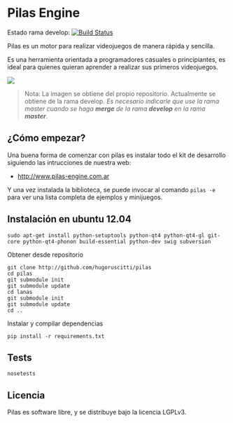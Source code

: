 # Pilas Engine

Estado rama develop: [![Build Status](https://travis-ci.org/hugoruscitti/pilas.png?branch=develop)](undefined)

Pilas es un motor para realizar videojuegos de manera rápida y sencilla.

Es una herramienta orientada a programadores casuales o principiantes, es ideal para quienes quieran aprender a realizar sus primeros videojuegos.


![](https://github.com/binary-sequence/pilas/raw/develop/README.interprete.jpg)
> Nota:
> La imagen se obtiene del propio repositorio. Actualmente se obtiene de la rama develop.
> _Es necesario indicarle que use la rama master cuando se haga **merge** de la rama **develop** en la rama **master**._


## ¿Cómo empezar?

Una buena forma de comenzar con pilas es instalar todo el kit de desarrollo siguiendo las intrucciones de nuestra web:

- http://www.pilas-engine.com.ar

Y una vez instalada la biblioteca, se puede invocar al comando ``pilas -e`` para ver una lista completa de ejemplos y minijuegos.


## Instalación en ubuntu 12.04

    sudo apt-get install python-setuptools python-qt4 python-qt4-gl git-core python-qt4-phonon build-essential python-dev swig subversion

Obtener desde repositorio

    git clone http://github.com/hugoruscitti/pilas
    cd pilas
    git submodule init
    git submodule update
    cd lanas
    git submodule init
    git submodule update
    cd ..

Instalar y compilar dependencias

    pip install -r requirements.txt
    
## Tests

    nosetests

## Licencia

Pilas es software libre, y se distribuye bajo la licencia LGPLv3.
